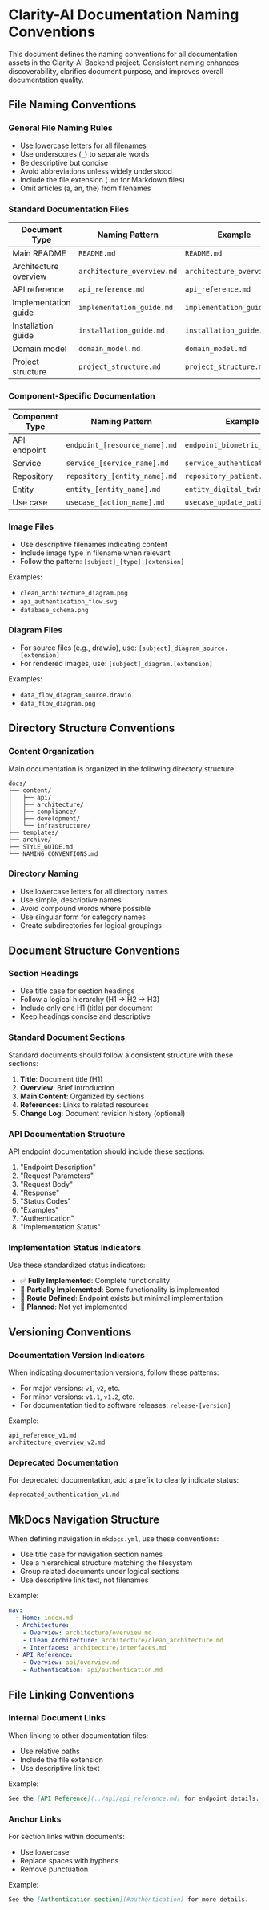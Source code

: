 # Clarity-AI Documentation Naming Conventions

This document defines the naming conventions for all documentation assets in the Clarity-AI Backend project. 
Consistent naming enhances discoverability, clarifies document purpose, and improves overall documentation quality.

## File Naming Conventions

### General File Naming Rules

- Use lowercase letters for all filenames
- Use underscores (`_`) to separate words
- Be descriptive but concise
- Avoid abbreviations unless widely understood
- Include the file extension (`.md` for Markdown files)
- Omit articles (a, an, the) from filenames

### Standard Documentation Files

| Document Type | Naming Pattern | Example |
|---------------|----------------|---------|
| Main README | `README.md` | `README.md` |
| Architecture overview | `architecture_overview.md` | `architecture_overview.md` |
| API reference | `api_reference.md` | `api_reference.md` |
| Implementation guide | `implementation_guide.md` | `implementation_guide.md` |
| Installation guide | `installation_guide.md` | `installation_guide.md` |
| Domain model | `domain_model.md` | `domain_model.md` |
| Project structure | `project_structure.md` | `project_structure.md` |

### Component-Specific Documentation

| Component Type | Naming Pattern | Example |
|----------------|----------------|---------|
| API endpoint | `endpoint_[resource_name].md` | `endpoint_biometric_alerts.md` |
| Service | `service_[service_name].md` | `service_authentication.md` |
| Repository | `repository_[entity_name].md` | `repository_patient.md` |
| Entity | `entity_[entity_name].md` | `entity_digital_twin.md` |
| Use case | `usecase_[action_name].md` | `usecase_update_patient.md` |

### Image Files

- Use descriptive filenames indicating content
- Include image type in filename when relevant
- Follow the pattern: `[subject]_[type].[extension]`

Examples:
- `clean_architecture_diagram.png`
- `api_authentication_flow.svg`
- `database_schema.png`

### Diagram Files

- For source files (e.g., draw.io), use: `[subject]_diagram_source.[extension]`
- For rendered images, use: `[subject]_diagram.[extension]`

Examples:
- `data_flow_diagram_source.drawio`
- `data_flow_diagram.png`

## Directory Structure Conventions

### Content Organization

Main documentation is organized in the following directory structure:

```
docs/
├── content/
│   ├── api/
│   ├── architecture/
│   ├── compliance/
│   ├── development/
│   └── infrastructure/
├── templates/
├── archive/
├── STYLE_GUIDE.md
└── NAMING_CONVENTIONS.md
```

### Directory Naming

- Use lowercase letters for all directory names
- Use simple, descriptive names
- Avoid compound words where possible
- Use singular form for category names
- Create subdirectories for logical groupings

## Document Structure Conventions

### Section Headings

- Use title case for section headings
- Follow a logical hierarchy (H1 → H2 → H3)
- Include only one H1 (title) per document
- Keep headings concise and descriptive

### Standard Document Sections

Standard documents should follow a consistent structure with these sections:

1. **Title**: Document title (H1)
2. **Overview**: Brief introduction
3. **Main Content**: Organized by sections
4. **References**: Links to related resources
5. **Change Log**: Document revision history (optional)

### API Documentation Structure

API endpoint documentation should include these sections:

1. "Endpoint Description"
2. "Request Parameters"
3. "Request Body"
4. "Response"
5. "Status Codes"
6. "Examples"
7. "Authentication"
8. "Implementation Status"

### Implementation Status Indicators

Use these standardized status indicators:

- ✅ **Fully Implemented**: Complete functionality
- 🚧 **Partially Implemented**: Some functionality is implemented
- 📝 **Route Defined**: Endpoint exists but minimal implementation
- 🔮 **Planned**: Not yet implemented

## Versioning Conventions

### Documentation Version Indicators

When indicating documentation versions, follow these patterns:

- For major versions: `v1`, `v2`, etc.
- For minor versions: `v1.1`, `v1.2`, etc.
- For documentation tied to software releases: `release-[version]`

Example:

```
api_reference_v1.md
architecture_overview_v2.md
```

### Deprecated Documentation

For deprecated documentation, add a prefix to clearly indicate status:

```
deprecated_authentication_v1.md
```

## MkDocs Navigation Structure

When defining navigation in `mkdocs.yml`, use these conventions:

- Use title case for navigation section names
- Use a hierarchical structure matching the filesystem
- Group related documents under logical sections
- Use descriptive link text, not filenames

Example:

```yaml
nav:
  - Home: index.md
  - Architecture:
    - Overview: architecture/overview.md
    - Clean Architecture: architecture/clean_architecture.md
    - Interfaces: architecture/interfaces.md
  - API Reference:
    - Overview: api/overview.md
    - Authentication: api/authentication.md
```

## File Linking Conventions

### Internal Document Links

When linking to other documentation files:

- Use relative paths
- Include the file extension
- Use descriptive link text

Example:

```markdown
See the [API Reference](../api/api_reference.md) for endpoint details.
```

### Anchor Links

For section links within documents:

- Use lowercase
- Replace spaces with hyphens
- Remove punctuation

Example:

```markdown
See the [Authentication section](#authentication) for more details.
```